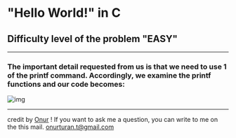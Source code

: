 # "Hello World!" in C

## Difficulty level of the problem "EASY"

---

### The important detail requested from us is that we need to use 1 of the printf command. Accordingly, we examine the printf functions and our code becomes:

![img](https://github.com/Onur-TURAN/HackerRank/blob/main/C/1_hello-world/img/1.png)

---

credit by [Onur](https://github.com/Onur-TURAN) ! 
If you want to ask me a question, you can write to me on the this mail. [onurturan.t@gmail.com](mailto:onurturan.t@gmail.com?subject=hackkerrank-c-problem)
